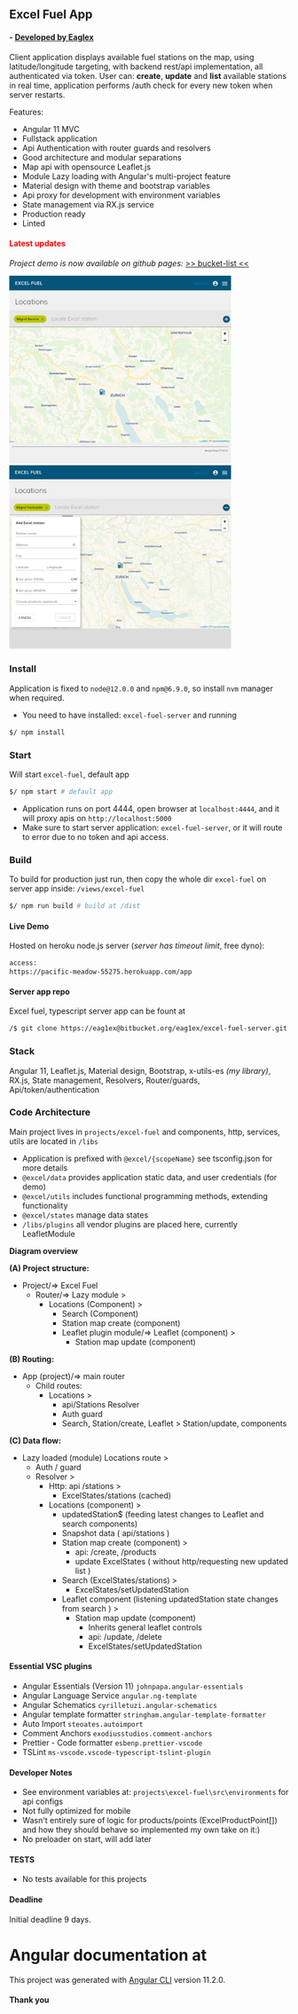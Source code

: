 ## Excel Fuel App

#### - [ Developed by Eaglex ](http://eaglex.net)

Client application displays available fuel stations on the map, using latitude/longitude targeting, with backend rest/api implementation, all authenticated via token. User can: **create**, **update** and **list** available stations in real time, application performs /auth check for every new token when server restarts.

Features:

-   Angular 11 MVC
-   Fullstack application
-   Api Authentication with router guards and resolvers
-   Good architecture and modular separations
-   Map api with opensource Leaflet.js
-   Module Lazy loading with Angular's multi-project feature
-   Material design with theme and bootstrap variables
-   Api proxy for development with environment variables
-   State management via RX.js service
-   Production ready
-   Linted

#### <span style="color:red">Latest updates</span>

<i>Project demo is now available on github pages: </i>
[ >> bucket-list <<](https://eag1ex.github.io/excel-fuel/)

<img src="./screens/excel-1.png" width="400" />
<img src="./screens/excel-2.png" width="400" />
<br>

### Install

Application is fixed to `node@12.0.0` and `npm@6.9.0`, so install `nvm` manager when required.

-   You need to have installed: `excel-fuel-server` and running

```sh
$/ npm install
```

### Start

Will start `excel-fuel`, default app

```sh
$/ npm start # default app
```

-   Application runs on port 4444, open browser at `localhost:4444`, and it will proxy apis on `http://localhost:5000`
-   Make sure to start server application: `excel-fuel-server`, or it will route to error due to no token and api access.

### Build

To build for production just run, then copy the whole dir `excel-fuel` on server app inside: `/views/excel-fuel`

```sh
$/ npm run build # build at /dist
```

#### Live Demo

Hosted on heroku node.js server (_server has timeout limit_, free dyno):

```
access:
https://pacific-meadow-55275.herokuapp.com/app
```

#### Server app repo

Excel fuel, typescript server app can be fount at

```sh
/$ git clone https://eag1ex@bitbucket.org/eag1ex/excel-fuel-server.git
```

### Stack

Angular 11, Leaflet.js, Material design, Bootstrap, x-utils-es _(my library)_, RX.js, State management, Resolvers, Router/guards, Api/token/authentication

### Code Architecture

Main project lives in `projects/excel-fuel` and components, http, services, utils are located in `/libs`

-   Application is prefixed with `@excel/{scopeName}` see tsconfig.json for more details
-   `@excel/data` provides application static data, and user credentials (for demo)
-   `@excel/utils` includes functional programming methods, extending functionality
-   `@excel/states` manage data states
-   `/libs/plugins` all vendor plugins are placed here, currently LeafletModule

**Diagram overview**

**(A) Project structure:**

-   Project/=> Excel Fuel
    -   Router/=> Lazy module >
        -   Locations (Component) >
            -   Search (Component)
            -   Station map create (component)
            -   Leaflet plugin module/=> Leaflet (component) >
                -   Station map update (component)

**(B) Routing:**

-   App (project)/=> main router
    -   Child routes:
        -   Locations >
            -   api/Stations Resolver
            -   Auth guard
            -   Search, Station/create, Leaflet > Station/update, components

**(C) Data flow:**

-   Lazy loaded (module) Locations route >
    -   Auth / guard
    -   Resolver >
        -   Http: api /stations >
            -   ExcelStates/stations (cached)
        -   Locations (component) >
            -   updatedStation$ (feeding latest changes to Leaflet and search components)
            -   Snapshot data ( api/stations )
            -   Station map create (component) >
                -   api: /create, /products
                -   update ExcelStates ( without http/requesting new updated list )
            -   Search (ExcelStates/stations) >
                -   ExcelStates/setUpdatedStation
            -   Leaflet component (listening updatedStation state changes from search ) >
                -   Station map update (component)
                    -   Inherits general leaflet controls
                    -   api: /update, /delete
                    -   ExcelStates/setUpdatedStation

#### Essential VSC plugins

-   Angular Essentials (Version 11) `johnpapa.angular-essentials`
-   Angular Language Service `angular.ng-template`
-   Angular Schematics `cyrilletuzi.angular-schematics`
-   Angular template formatter `stringham.angular-template-formatter`
-   Auto Import `steoates.autoimport`
-   Comment Anchors `exodiusstudios.comment-anchors`
-   Prettier - Code formatter `esbenp.prettier-vscode`
-   TSLint `ms-vscode.vscode-typescript-tslint-plugin`

#### Developer Notes

-   See environment variables at: `projects\excel-fuel\src\environments` for api configs
-   Not fully optimized for mobile
-   Wasn't entirely sure of logic for products/points (ExcelProductPoint[]) and how they should behave so implemented my own take on it:)
-   No preloader on start, will add later

#### TESTS

-   No tests available for this projects

#### Deadline

Initial deadline 9 days.

# Angular documentation at

This project was generated with [Angular CLI](https://github.com/angular/angular-cli) version 11.2.0.

#### Thank you
